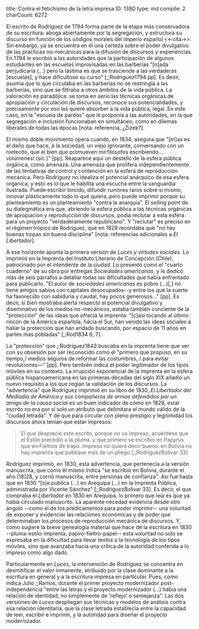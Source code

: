 title:          Contra el fetichismo de la letra impresa
ID:             1380
type:           md
compile:        2
charCount:      6272


El escrito de Rodríguez de 1794 forma parte de la etapa más conservadora de su escritura: aboga abiertamente por la segregación, y estructura su discurso en función de los códigos morales del imperio español <<-cita->>. Sin embargo, ya se encuentra en él una certeza sobre el poder divulgativo de las prácticas no-mecánicas para la difusión de discursos y experiencias. En 1794 le escribió a las autoridades que la participación de algunos estudiantes en las escuelas improvisadas en las barberías "[n]ada perjudicaría (...) pero la lástima es que se trasciende a las verdaderas [escuelas], y hace dificultoso su curso" [;;Rodriguez1794 pp]. Es decir, asumía que lo que circulaba en las barberías no se restringía a las barberías, sino que se filtraba a otros ámbitos de la vida pública.  La valoración es paradójica: se toma en serio las técnicas orgánicas de apropiación y circulación de discursos, reconoce sus potencialidades, y precisamente por eso las quiere absorber a la vida pública, legal. En este caso, en la "escuela de pardos" que le proponía a las autoridades, en la que segregación e inclusión funcionaban en simultáneo, como en dilemas liberales de todas las épocas [nota: referencia, ¿Zizek?].

El mismo doble movimiento opera cuando, en 1834, asegura que "[m]as es el daño que hace, á la sociedad, un viejo ignorante, conversando con un nietecito, que el bien que promueven mil filósofos escribiendo.... volúmenes! (sic.)" [pp].  Reaparece aquí un destello de la esfera pública orgánica, como amenaza. Una amenaza que prolifera independientemente de las tentativas de control y contención en la esfera de reproducción mecánica. Pero Rodríguez no idealiza el potencial anárquico de esa esfera orgánica, y esto es lo que le habilita una escucha entre la vanguardia ilustrada. Puede escribir torcido, difundir rumores raros sobre sí mismo, innovar plásticamente todo lo que quiera, pero puede imprimir porque su planteamiento es un planteamiento "contra la anarquía". El *selling point* de su dialegmática era que, abriendo la esfera pública a las técnicas orgánicas de apropiación y reproducción de discursos, podía reclutar a esta esfera para un proyecto "verdaderamente republicano". Y "reclutar" es preciso en el régimen trópico de Rodríguez, que en 1828 recordaba que "no hay buenas tropas sin buena disciplina" [nota: referencias adicionales a *El Libertador*]. 

A ese horizonte apunta la primera versión de *Luces y virtudes sociales*. Lo imprimió en la Imprenta del Instituto Literario de Concepción (Chile), patrocinado por el intendente de la ciudad. Lo presentó como el "cuarto cuaderno" de su obra por entregas *Sociedades americanas*, y le dedicó más de seis párrafos a detallar todas las dificultades que había enfrentado para publicarlo. "El autor de *sociedades americanas* es pobre (...)[,] no tiene amigos sabios con capitales desocupados--y entre los que la suerte ha favorecido con sabiduría y caudal, hay pocos generosos..." [pp]. Es decir, si bien mostraba alerta respecto al potencial divulgativo y diseminativo de los medios no-mecánicos, estaba también conciente de la "protección" de las ideas que ofrecía la imprenta: "[c]asi tocando al último rincón de la América española, hácia el Sur, han venido las ideas sociales á hallar la proteccion que han andado buscando, por espacio de 11 años en partes mas pobladas" [;;Rod1834 6, 7]. 

La "protección" que ;;Rodríguez1842 buscaba en la imprenta tiene que ver con su obsesión por ser reconocido como el "primero que propuso, en su tiempo,/ medios seguros de reformar las costumbres, / para evitar revoluciones—" [pp]. Pero también indica el poder legitimador de los tipos móviles en su contexto. La irrupción exponencial de la imprenta en la esfera pública hispanoamericana en las primeras décadas del siglo XIX añadió un nuevo requisito a los que regían la validación de los discursos. La "advertencia" que Rodríguez imprimió en su libro de 1830, *El Libertador del Mediodía de América y sus compañeros de armas defendidos por un amigo de la causa social* es un buen indicador de cómo en 1828, estar escrito no era por sí solo un atributo que delimitara el mundo válido de la "ciudad letrada". Y de que para circular con pleno prestigio y legitimidad los discursos ahora tenían que estar impresos:

>El que desprecie este escrito, porque no va impreso, acuérdese que el Estilo precedió a la pluma, y que primero se escribió en Papyrus que en Fieltros de trapo. Impreso no quiere decir bueno: en Bolivia no hay imprenta que publique más de un pliego [;;RodriguezBolivar 33]

Rodríguez imprimió, en 1830, esta advertencia, que pertenecía a la versión manuscrita, que como él mismo indica "se escribió en Bolivia, durante el año [18]28, y corrió manuscrita, entre personas de confianza". Así fue hasta que en 1830 "[s]e publica (...) en Arequipa (...) en la Imprenta Pública, administrada por Vicente Sánchez" [;;RodriguezBolivar 33]. Es decir, el que compraba el *Libertador* en 1830 en Arequipa, lo primero que leía es que ya había circulado manuscrito. La aparente necedad evidencia desde otro ángulo --como el de los predicamentos para poder imprimir-- una voluntad de exponer y evidenciar las relaciones económicas y de poder que determinaban los procesos de reproducción mecánica de discursos. Y, como sugiere la breve genealogía material que hace de la escritura en 1830 --pluma-estilo-imprenta; papiro-fieltro-papel-- esta voluntad no solo se expresaba en la dificultad para llevar textos a la tecnología de los tipos móviles, sino que avanzaba hacia una crítica de la autoridad conferida a lo impreso como algo dado. 

Particularmente en *Luces*,  la intervención de Rodríguez se concentra en desmitificar el valor inmanente, atribuido por la clase dominante a la escritura en general y a la escritura impresa en particular. Pues, como indica Julio ;;Ramos, durante el primer proyecto modernizador post-independencia "entre las letras y el proyecto modernizador (...) había una relación de identidad, no simplemente de 'reflejo' o semejanza".  Las dos versiones de *Luces* despliegan sus técnicas y modelos de análisis contra esa relación identitaria, que la clase letrada establecía entre la capacidad de leer, escribir e imprimir, y la autoridad para diseñar el proyecto modernizador. 